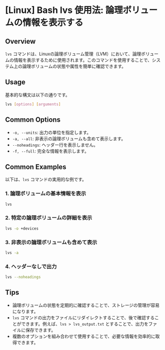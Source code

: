 # [Linux] Bash lvs 使用法: 論理ボリュームの情報を表示する

## Overview
`lvs` コマンドは、Linuxの論理ボリューム管理（LVM）において、論理ボリュームの情報を表示するために使用されます。このコマンドを使用することで、システム上の論理ボリュームの状態や属性を簡単に確認できます。

## Usage
基本的な構文は以下の通りです。

```bash
lvs [options] [arguments]
```

## Common Options
- `-o, --units`: 出力の単位を指定します。
- `-a, --all`: 非表示の論理ボリュームも含めて表示します。
- `--noheadings`: ヘッダー行を表示しません。
- `-f, --full`: 完全な情報を表示します。

## Common Examples
以下は、`lvs` コマンドの実用的な例です。

### 1. 論理ボリュームの基本情報を表示
```bash
lvs
```

### 2. 特定の論理ボリュームの詳細を表示
```bash
lvs -o +devices
```

### 3. 非表示の論理ボリュームも含めて表示
```bash
lvs -a
```

### 4. ヘッダーなしで出力
```bash
lvs --noheadings
```

## Tips
- 論理ボリュームの状態を定期的に確認することで、ストレージの管理が容易になります。
- `lvs` コマンドの出力をファイルにリダイレクトすることで、後で確認することができます。例えば、`lvs > lvs_output.txt` とすることで、出力をファイルに保存できます。
- 複数のオプションを組み合わせて使用することで、必要な情報を効率的に取得できます。